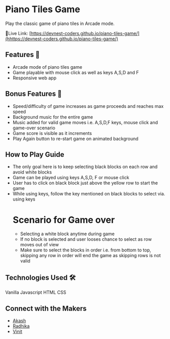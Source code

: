 # Piano Tiles Game 

Play the classic game of piano tiles in Arcade mode.

🔗Live Link: [https://devnest-coders.github.io/piano-tiles-game/](hhttps://devnest-coders.github.io/piano-tiles-game/)

## Features 💫

- Arcade mode of piano tiles game 
- Game playable with mouse click as well as keys A,S,D and F
- Responsive web app

## Bonus Features  💫

- Speed/difficulty of game increases as game proceeds and reaches max speed 
- Background music for the entire game
- Music added for valid game moves i.e. A,S,D,F keys, mouse click and game-over scenario
- Game score is visible as it increments
- Play Again button to re-start game on animated background

## How to Play Guide

- The only goal here is to keep selecting black blocks on each row and avoid white blocks
- Game can be played using keys A,S,D, F or mouse click
- User has to click on black block just above the yellow row to start the game
- While using keys, follow the key mentioned on black blocks to select via. using keys
    # Scenario for Game over
    - Selecting a white block anytime during game 
    - If no block is selected and user looses chance to select as row moves out of view
    - Make sure to select the blocks in order i.e. from bottom to top, skipping any row in order will end the game as skipping rows is not valid

## Technologies Used 🛠️
Vanilla Javascript
HTML
CSS

## Connect with the Makers

- [Akash](https://github.com/AkashsRepositories)
- [Radhika](https://github.com/radhika2104)
- [Vinit](https://github.com/vinit717)
